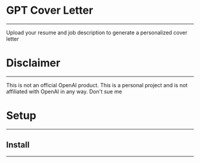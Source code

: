 # GPT Cover Letter
- - -
Upload your resume and job description to generate a personalized cover letter

# Disclaimer
- - -
This is not an official OpenAI product. This is a personal project and is not affiliated with OpenAI in any way. Don't sue me
# Setup
- - -
## Install
- - -
